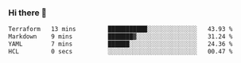 ### Hi there 👋

<!--
**urzz/urzz** is a ✨ _special_ ✨ repository because its `README.md` (this file) appears on your GitHub profile.

Here are some ideas to get you started:

- 🔭 I’m currently working on ...
- 🌱 I’m currently learning ...
- 👯 I’m looking to collaborate on ...
- 🤔 I’m looking for help with ...
- 💬 Ask me about ...
- 📫 How to reach me: ...
- 😄 Pronouns: ...
- ⚡ Fun fact: ...
-->

<!--START_SECTION:waka-->

```txt
Terraform   13 mins         ███████████░░░░░░░░░░░░░░   43.93 %
Markdown    9 mins          ███████▓░░░░░░░░░░░░░░░░░   31.24 %
YAML        7 mins          ██████░░░░░░░░░░░░░░░░░░░   24.36 %
HCL         0 secs          ░░░░░░░░░░░░░░░░░░░░░░░░░   00.47 %
```

<!--END_SECTION:waka-->

